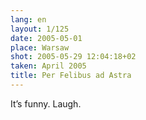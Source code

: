 ```yaml
---
lang: en
layout: 1/125
date: 2005-05-01
place: Warsaw
shot: 2005-05-29 12:04:18+02
taken: April 2005
title: Per Felibus ad Astra
---
```


It’s funny. Laugh.
